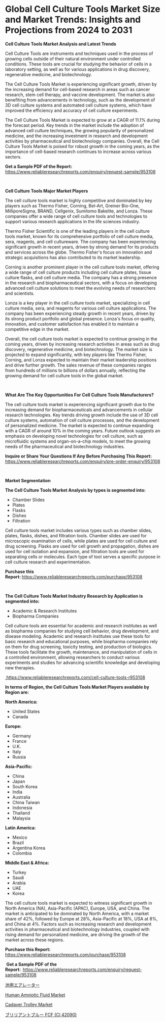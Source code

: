 <p><h1>Global Cell Culture Tools Market Size and Market Trends: Insights and Projections from 2024 to 2031</h1></p><p><strong>Cell Culture Tools Market Analysis and Latest Trends</strong></p>
<p><p>Cell Culture Tools are instruments and techniques used in the process of growing cells outside of their natural environment under controlled conditions. These tools are crucial for studying the behavior of cells in a laboratory setting, as well as for various applications in drug discovery, regenerative medicine, and biotechnology.</p><p>The Cell Culture Tools Market is experiencing significant growth, driven by the increasing demand for cell-based research in areas such as cancer research, stem cell therapy, and vaccine development. The market is also benefiting from advancements in technology, such as the development of 3D cell culture systems and automated cell culture systems, which have improved the efficiency and accuracy of cell culture experiments.</p><p>The Cell Culture Tools Market is expected to grow at a CAGR of 11.1% during the forecast period. Key trends in the market include the adoption of advanced cell culture techniques, the growing popularity of personalized medicine, and the increasing investment in research and development activities by pharmaceutical and biotechnology companies. Overall, the Cell Culture Tools Market is poised for robust growth in the coming years, as the importance of cell-based research continues to increase across various sectors.</p></p>
<p><strong>Get a Sample PDF of the Report:&nbsp;</strong> <a href="https://www.reliableresearchreports.com/enquiry/request-sample/953108">https://www.reliableresearchreports.com/enquiry/request-sample/953108</a></p>
<p>&nbsp;</p>
<p><strong>Cell Culture Tools Major Market Players</strong></p>
<p><p>The cell culture tools market is highly competitive and dominated by key players such as Thermo Fisher, Corning, Bel-Art, Greiner Bio-One, MilliporeSigma, BRAND, Cellgenix, Sumitomo Bakelite, and Lonza. These companies offer a wide range of cell culture tools and technologies to support various research applications in the life sciences industry.</p><p>Thermo Fisher Scientific is one of the leading players in the cell culture tools market, known for its comprehensive portfolio of cell culture media, sera, reagents, and cell cultureware. The company has been experiencing significant growth in recent years, driven by strong demand for its products and services across the globe. Thermo Fisher's focus on innovation and strategic acquisitions has also contributed to its market leadership.</p><p>Corning is another prominent player in the cell culture tools market, offering a wide range of cell culture products including cell culture plates, tissue culture flasks, and cell culture media. The company has a strong presence in the research and biopharmaceutical sectors, with a focus on developing advanced cell culture solutions to meet the evolving needs of researchers and scientists.</p><p>Lonza is a key player in the cell culture tools market, specializing in cell culture media, sera, and reagents for various cell culture applications. The company has been experiencing steady growth in recent years, driven by its strong product portfolio and global presence. Lonza's focus on quality, innovation, and customer satisfaction has enabled it to maintain a competitive edge in the market.</p><p>Overall, the cell culture tools market is expected to continue growing in the coming years, driven by increasing research activities in areas such as drug discovery, regenerative medicine, and biotechnology. The market size is projected to expand significantly, with key players like Thermo Fisher, Corning, and Lonza expected to maintain their market leadership positions and drive further growth. The sales revenue of these companies ranges from hundreds of millions to billions of dollars annually, reflecting the growing demand for cell culture tools in the global market.</p></p>
<p>&nbsp;</p>
<p><strong>What Are The Key Opportunities For Cell Culture Tools Manufacturers?</strong></p>
<p><p>The cell culture tools market is experiencing significant growth due to the increasing demand for biopharmaceuticals and advancements in cellular research technologies. Key trends driving growth include the use of 3D cell culture systems, automation of cell culture processes, and the development of personalized medicine. The market is expected to continue expanding with a CAGR of around 10% in the coming years. Future outlook suggests an emphasis on developing novel technologies for cell culture, such as microfluidic systems and organ-on-a-chip models, to meet the growing needs of the pharmaceutical and biotechnology industries.</p></p>
<p><strong>Inquire or Share Your Questions If Any Before Purchasing This Report:</strong> <a href="https://www.reliableresearchreports.com/enquiry/pre-order-enquiry/953108">https://www.reliableresearchreports.com/enquiry/pre-order-enquiry/953108</a></p>
<p>&nbsp;</p>
<p><strong>Market Segmentation</strong></p>
<p><strong>The Cell Culture Tools Market Analysis by types is segmented into:</strong></p>
<p><ul><li>Chamber Slides</li><li>Plates</li><li>Flasks</li><li>Dishes</li><li>Filtration</li></ul></p>
<p><p>Cell culture tools market includes various types such as chamber slides, plates, flasks, dishes, and filtration tools. Chamber slides are used for microscopic examination of cells, while plates are used for cell culture and drug screening. Flasks are used for cell growth and propagation, dishes are used for cell isolation and expansion, and filtration tools are used for separating cells or molecules. Each type of tool serves a specific purpose in cell culture research and experimentation.</p></p>
<p><strong>Purchase this Report:&nbsp;</strong><a href="https://www.reliableresearchreports.com/purchase/953108">https://www.reliableresearchreports.com/purchase/953108</a></p>
<p>&nbsp;</p>
<p><strong>The Cell Culture Tools Market Industry Research by Application is segmented into:</strong></p>
<p><ul><li>Academic & Research Institutes</li><li>Biopharma Companies</li></ul></p>
<p><p>Cell culture tools are essential for academic and research institutes as well as biopharma companies for studying cell behavior, drug development, and disease modeling. Academic and research institutes use these tools for basic research and educational purposes, while biopharma companies rely on them for drug screening, toxicity testing, and production of biologics. These tools facilitate the growth, maintenance, and manipulation of cells in a controlled environment, allowing researchers to conduct various experiments and studies for advancing scientific knowledge and developing new therapies.</p></p>
<p><a href="https://www.reliableresearchreports.com/cell-culture-tools-r953108">&nbsp;https://www.reliableresearchreports.com/cell-culture-tools-r953108</a></p>
<p><strong>In terms of Region, the Cell Culture Tools Market Players available by Region are:</strong></p>
<p>
    <p> <strong> North America: </strong>
        <ul>
            <li>United States</li>
            <li>Canada</li>
        </ul>
        </p> 
    <p> <strong> Europe: </strong>
        <ul>
            <li>Germany</li>
            <li>France</li>
            <li>U.K.</li>
            <li>Italy</li>
            <li>Russia</li>
        </ul>
        </p> 
    <p> <strong> Asia-Pacific: </strong>
        <ul>
            <li>China</li>
            <li>Japan</li>
            <li>South Korea</li>
            <li>India</li>
            <li>Australia</li>
            <li>China Taiwan</li>
            <li>Indonesia</li>
            <li>Thailand</li>
            <li>Malaysia</li>
        </ul>
        </p> 
    <p> <strong> Latin America: </strong>
        <ul>
            <li>Mexico</li>
            <li>Brazil</li>
            <li>Argentina Korea</li>
            <li>Colombia</li>
        </ul>
        </p> 
    <p> <strong> Middle East & Africa: </strong>
        <ul>
            <li>Turkey</li>
            <li>Saudi</li>
            <li>Arabia</li>
            <li>UAE</li>
            <li>Korea</li>
        </ul>
    </p>
    </p>
<p><p>The cell culture tools market is expected to witness significant growth in North America (NA), Asia-Pacific (APAC), Europe, USA, and China. The market is anticipated to be dominated by North America, with a market share of 42%, followed by Europe at 28%, Asia-Pacific at 18%, USA at 8%, and China at 4%. Factors such as increasing research and development activities in pharmaceutical and biotechnology industries, coupled with rising demand for personalized medicine, are driving the growth of the market across these regions.</p></p>
<p><strong>Purchase this Report: </strong><a href="https://www.reliableresearchreports.com/purchase/953108">https://www.reliableresearchreports.com/purchase/953108</a></p>
<p>&nbsp;<strong>Get a Sample PDF of the Report:&nbsp;&nbsp;</strong><a href="https://www.reliableresearchreports.com/enquiry/request-sample/953108">https://www.reliableresearchreports.com/enquiry/request-sample/953108</a></p>
<p><strong></strong></p>
<p><p><a href="https://github.com/LizaHeller2023/Market-Research-Report-List-1/blob/main/3979559174657.md">池用エアレーター</a></p><p><a href="https://github.com/jsmusil/Market-Research-Report-List-4/blob/main/human-amniotic-fluid-market.md">Human Amniotic Fluid Market</a></p><p><a href="https://github.com/bmorecock/Market-Research-Report-List-4/blob/main/cadaver-trolley-market.md">Cadaver Trolley Market</a></p><p><a href="https://github.com/deonnorth8/Market-Research-Report-List-2/blob/main/6315686174656.md">ブリリアントブルー FCF (CI 42090)</a></p></p>